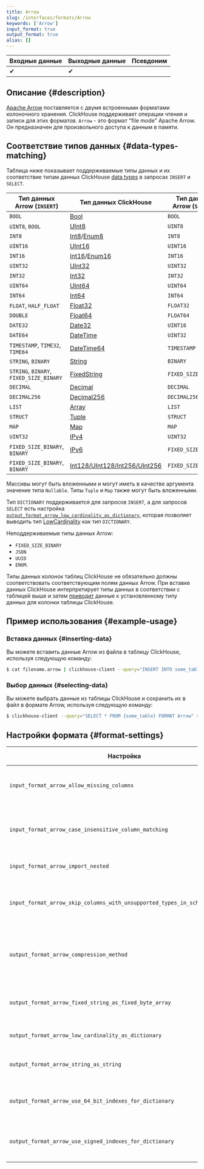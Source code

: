 ```yaml
---
title: Arrow
slug: /interfaces/formats/Arrow
keywords: ['Arrow']
input_format: true
output_format: true
alias: []
---
```


| Входные данные | Выходные данные | Псевдоним |
|----------------|----------------|-----------|
| ✔              | ✔              |           |

## Описание {#description}

[Apache Arrow](https://arrow.apache.org/) поставляется с двумя встроенными форматами колоночного хранения. ClickHouse поддерживает операции чтения и записи для этих форматов.
`Arrow` - это формат "file mode" Apache Arrow. Он предназначен для произвольного доступа к данным в памяти.

## Соответствие типов данных {#data-types-matching}

Таблица ниже показывает поддерживаемые типы данных и их соответствие типам данных ClickHouse [data types](/sql-reference/data-types/index.md) в запросах `INSERT` и `SELECT`.

| Тип данных Arrow (`INSERT`)             | Тип данных ClickHouse                                                                                      | Тип данных Arrow (`SELECT`) |
|----------------------------------------|-----------------------------------------------------------------------------------------------------------|------------------------------|
| `BOOL`                                 | [Bool](/sql-reference/data-types/boolean.md)                                                       | `BOOL`                       |
| `UINT8`, `BOOL`                        | [UInt8](/sql-reference/data-types/int-uint.md)                                                      | `UINT8`                      |
| `INT8`                                 | [Int8](/sql-reference/data-types/int-uint.md)/[Enum8](/sql-reference/data-types/enum.md)   | `INT8`                       |
| `UINT16`                               | [UInt16](/sql-reference/data-types/int-uint.md)                                                     | `UINT16`                     |
| `INT16`                                | [Int16](/sql-reference/data-types/int-uint.md)/[Enum16](/sql-reference/data-types/enum.md) | `INT16`                      |
| `UINT32`                               | [UInt32](/sql-reference/data-types/int-uint.md)                                                     | `UINT32`                     |
| `INT32`                                | [Int32](/sql-reference/data-types/int-uint.md)                                                      | `INT32`                      |
| `UINT64`                               | [UInt64](/sql-reference/data-types/int-uint.md)                                                     | `UINT64`                     |
| `INT64`                                | [Int64](/sql-reference/data-types/int-uint.md)                                                      | `INT64`                      |
| `FLOAT`, `HALF_FLOAT`                  | [Float32](/sql-reference/data-types/float.md)                                                       | `FLOAT32`                    |
| `DOUBLE`                               | [Float64](/sql-reference/data-types/float.md)                                                       | `FLOAT64`                    |
| `DATE32`                               | [Date32](/sql-reference/data-types/date32.md)                                                       | `UINT16`                     |
| `DATE64`                               | [DateTime](/sql-reference/data-types/datetime.md)                                                   | `UINT32`                     |
| `TIMESTAMP`, `TIME32`, `TIME64`        | [DateTime64](/sql-reference/data-types/datetime64.md)                                               | `TIMESTAMP`                  |
| `STRING`, `BINARY`                     | [String](/sql-reference/data-types/string.md)                                                       | `BINARY`                     |
| `STRING`, `BINARY`, `FIXED_SIZE_BINARY`| [FixedString](/sql-reference/data-types/fixedstring.md)                                             | `FIXED_SIZE_BINARY`          |
| `DECIMAL`                              | [Decimal](/sql-reference/data-types/decimal.md)                                                     | `DECIMAL`                    |
| `DECIMAL256`                           | [Decimal256](/sql-reference/data-types/decimal.md)                                                  | `DECIMAL256`                 |
| `LIST`                                 | [Array](/sql-reference/data-types/array.md)                                                         | `LIST`                       |
| `STRUCT`                               | [Tuple](/sql-reference/data-types/tuple.md)                                                         | `STRUCT`                     |
| `MAP`                                  | [Map](/sql-reference/data-types/map.md)                                                             | `MAP`                        |
| `UINT32`                               | [IPv4](/sql-reference/data-types/ipv4.md)                                                           | `UINT32`                     |
| `FIXED_SIZE_BINARY`, `BINARY`          | [IPv6](/sql-reference/data-types/ipv6.md)                                                           | `FIXED_SIZE_BINARY`          |
| `FIXED_SIZE_BINARY`, `BINARY`          | [Int128/UInt128/Int256/UInt256](/sql-reference/data-types/int-uint.md)                              | `FIXED_SIZE_BINARY`          |

Массивы могут быть вложенными и могут иметь в качестве аргумента значение типа `Nullable`. Типы `Tuple` и `Map` также могут быть вложенными.

Тип `DICTIONARY` поддерживается для запросов `INSERT`, а для запросов `SELECT` есть настройка [`output_format_arrow_low_cardinality_as_dictionary`](/operations/settings/formats#output_format_arrow_low_cardinality_as_dictionary), которая позволяет выводить тип [LowCardinality](/sql-reference/data-types/lowcardinality.md) как тип `DICTIONARY`.

Неподдерживаемые типы данных Arrow:
- `FIXED_SIZE_BINARY`
- `JSON`
- `UUID`
- `ENUM`.

Типы данных колонок таблиц ClickHouse не обязательно должны соответствовать соответствующим полям данных Arrow. При вставке данных ClickHouse интерпретирует типы данных в соответствии с таблицей выше и затем [приводит](/sql-reference/functions/type-conversion-functions#cast) данные к установленному типу данных для колонки таблицы ClickHouse.

## Пример использования {#example-usage}

### Вставка данных {#inserting-data}

Вы можете вставить данные Arrow из файла в таблицу ClickHouse, используя следующую команду:

```bash
$ cat filename.arrow | clickhouse-client --query="INSERT INTO some_table FORMAT Arrow"
```

### Выбор данных {#selecting-data}

Вы можете выбрать данные из таблицы ClickHouse и сохранить их в файл в формате Arrow, используя следующую команду:

```bash
$ clickhouse-client --query="SELECT * FROM {some_table} FORMAT Arrow" > {filename.arrow}
```

## Настройки формата {#format-settings}

| Настройка                                                                                                                | Описание                                                                                          | По умолчанию  |
|-------------------------------------------------------------------------------------------------------------------------|---------------------------------------------------------------------------------------------------|---------------|
| `input_format_arrow_allow_missing_columns`                                                                              | Разрешить отсутствие колонок при чтении форматов входных данных Arrow                             | `1`           |
| `input_format_arrow_case_insensitive_column_matching`                                                                   | Игнорировать регистр при сопоставлении колонок Arrow с колонками ClickHouse.                     | `0`           |
| `input_format_arrow_import_nested`                                                                                      | Устаревшая настройка, ничего не делает.                                                             | `0`           |
| `input_format_arrow_skip_columns_with_unsupported_types_in_schema_inference`                                            | Пропускать колонки с неподдерживаемыми типами при определении схемы для формата Arrow              | `0`           |
| `output_format_arrow_compression_method`                                                                                | Метод сжатия для формата выходных данных Arrow. Поддерживаемые кодеки: lz4_frame, zstd, none (без сжатия) | `lz4_frame`   |
| `output_format_arrow_fixed_string_as_fixed_byte_array`                                                                  | Использовать тип Arrow FIXED_SIZE_BINARY вместо Binary для колонок FixedString.                   | `1`           |
| `output_format_arrow_low_cardinality_as_dictionary`                                                                     | Включить вывод типа LowCardinality как типа Dictionary Arrow                                     | `0`           |
| `output_format_arrow_string_as_string`                                                                                  | Использовать тип Arrow String вместо Binary для колонок String                                    | `1`           |
| `output_format_arrow_use_64_bit_indexes_for_dictionary`                                                                 | Всегда использовать 64-битные целые числа для индексов словаря в формате Arrow                     | `0`           |
| `output_format_arrow_use_signed_indexes_for_dictionary`                                                                 | Использовать знаковые целые числа для индексов словаря в формате Arrow                            | `1`           |
